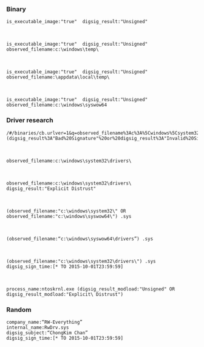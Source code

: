 ### Binary

    is_executable_image:"true"  digsig_result:"Unsigned"

<br>

    is_executable_image:"true"  digsig_result:"Unsigned" observed_filename:c:\windows\temp\

<br>

    is_executable_image:"true"  digsig_result:"Unsigned" observed_filename:\appdata\local\temp\

<br>

    is_executable_image:"true"  digsig_result:"Unsigned" observed_filename:c:\windows\syswow64


### Driver research

    /#/binaries/cb.urlver=1&q=observed_filename%3Ac%3A%5Cwindows%5Csystem32%5Cdrivers%5C&cb.q.digsig_result=(digsig_result%3A"Bad%20Signature"%20or%20digsig_result%3A"Invalid%20Signature"%20or%20digsig_result%3A"Invalid%20Chain"%20or%20digsig_result%3A"Untrusted%20Root"%20or%20digsig_result%3A"Explicit%20Distrust")&rows=10&start=0&sort=server_added_timestamp%20desc

<br>

    observed_filename:c:\windows\system32\drivers\

<br>

    observed_filename:c:\windows\system32\drivers\   digsig_result:"Explicit Distrust"

<br>

    (observed_filename:"c:\windows\system32\" OR observed_filename:"c:\windows\syswow64\") .sys

<br>

    (observed_filename:“c:\windows\syswow64\drivers”) .sys

<br>

    (observed_filename:"c:\windows\system32\drivers\") .sys digsig_sign_time:[* TO 2015-10-01T23:59:59]

<br>

    process_name:ntoskrnl.exe (digsig_result_modload:"Unsigned" OR digsig_result_modload:"Explicit\ Distrust")

### Random

    company_name:“RW-Everything”
    internal_name:RwDrv.sys
    digsig_subject:“ChongKim Chan”
    digsig_sign_time:[* TO 2015-10-01T23:59:59]
